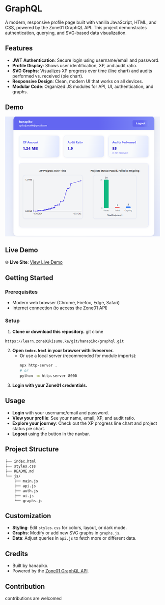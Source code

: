 # GraphQL

A modern, responsive profile page built with vanilla JavaScript, HTML, and CSS, powered by the Zone01 GraphQL API. This project demonstrates authentication, querying, and SVG-based data visualization.

## Features

- **JWT Authentication**: Secure login using username/email and password.
- **Profile Display**: Shows user identification, XP, and audit ratio.
- **SVG Graphs**: Visualizes XP progress over time (line chart) and audits performed vs. received (pie chart).
- **Responsive Design**: Clean, modern UI that works on all devices.
- **Modular Code**: Organized JS modules for API, UI, authentication, and graphs.

## Demo
![Profile Page Screenshot](screenshot.png)

## Live Demo
🌐 **Live Site**: [View Live Demo](https://hanapiko.github.io/graphql/)

## Getting Started

### Prerequisites
- Modern web browser (Chrome, Firefox, Edge, Safari)
- Internet connection (to access the Zone01 API)

### Setup
1. **Clone or download this repository.**
git clone 
```bash
https://learn.zone01kisumu.ke/git/hanapiko/graphql.git
```
2. **Open `index.html` in your browser with liveserver.**
   - Or use a local server (recommended for module imports):
     ```bash
     npx http-server .
     # or
     python -m http.server 8000
     ```
3. **Login with your Zone01 credentials.**

## Usage
- **Login** with your username/email and password.
- **View your profile**: See your name, email, XP, and audit ratio.
- **Explore your journey**: Check out the XP progress line chart and project status pie chart.
- **Logout** using the button in the navbar.

## Project Structure
```
├── index.html
├── styles.css
├── README.md
└── js/
    ├── main.js
    ├── api.js
    ├── auth.js
    ├── ui.js
    └── graphs.js
```

## Customization
- **Styling**: Edit `styles.css` for colors, layout, or dark mode.
- **Graphs**: Modify or add new SVG graphs in `graphs.js`.
- **Data**: Adjust queries in `api.js` to fetch more or different data.

## Credits
- Built by hanapiko.
- Powered by the [Zone01 GraphQL API](https://learn.zone01kisumu.ke/api/graphql-engine/v1/graphql).

## Contribution
contributions are welcomed

